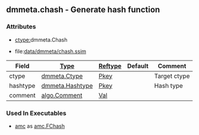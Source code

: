 ## dmmeta.chash - Generate hash function


### Attributes
<a href="#attributes"></a>
<!-- dev.mdmark  mdmark:MDSECTION  state:BEG_AUTO  param:Attributes -->
* [ctype:](/txt/ssimdb/dmmeta/ctype.md)dmmeta.Chash

* file:[data/dmmeta/chash.ssim](/data/dmmeta/chash.ssim)

|Field|[Type](/txt/ssimdb/dmmeta/ctype.md)|[Reftype](/txt/ssimdb/dmmeta/reftype.md)|Default|Comment|
|---|---|---|---|---|
|ctype|[dmmeta.Ctype](/txt/ssimdb/dmmeta/ctype.md)|[Pkey](/txt/exe/amc/reftypes.md#pkey)||Target ctype|
|hashtype|[dmmeta.Hashtype](/txt/ssimdb/dmmeta/hashtype.md)|[Pkey](/txt/exe/amc/reftypes.md#pkey)||Hash type|
|comment|[algo.Comment](/txt/protocol/algo/Comment.md)|[Val](/txt/exe/amc/reftypes.md#val)|||

<!-- dev.mdmark  mdmark:MDSECTION  state:END_AUTO  param:Attributes -->

### Used In Executables
<a href="#used-in-executables"></a>
<!-- dev.mdmark  mdmark:MDSECTION  state:BEG_AUTO  param:ImdbUses -->

* [amc](/txt/exe/amc/internals.md) as [amc.FChash](/txt/exe/amc/internals.md#amc-fchash)

<!-- dev.mdmark  mdmark:MDSECTION  state:END_AUTO  param:ImdbUses -->

